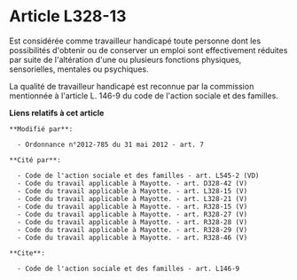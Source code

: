 # Article L328-13

Est considérée comme travailleur handicapé toute personne dont les possibilités d'obtenir ou de conserver un emploi sont
effectivement réduites par suite de l'altération d'une ou plusieurs fonctions physiques, sensorielles, mentales ou
psychiques. 

La qualité de travailleur handicapé est reconnue par la commission mentionnée à l'article L. 146-9 du code de l'action
sociale et des familles.

**Liens relatifs à cet article**

	**Modifié par**:

	  - Ordonnance n°2012-785 du 31 mai 2012 - art. 7

	**Cité par**:

	  - Code de l'action sociale et des familles - art. L545-2 (VD)
	  - Code du travail applicable à Mayotte. - art. D328-42 (V)
	  - Code du travail applicable à Mayotte. - art. L328-15 (V)
	  - Code du travail applicable à Mayotte. - art. L328-21 (V)
	  - Code du travail applicable à Mayotte. - art. R328-15 (V)
	  - Code du travail applicable à Mayotte. - art. R328-27 (V)
	  - Code du travail applicable à Mayotte. - art. R328-28 (V)
	  - Code du travail applicable à Mayotte. - art. R328-29 (V)
	  - Code du travail applicable à Mayotte. - art. R328-46 (V)

	**Cite**:

	  - Code de l'action sociale et des familles - art. L146-9
